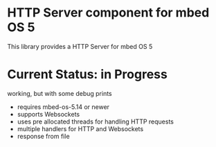 # HTTP Server component for mbed OS 5

This library provides a HTTP Server for mbed OS 5

# Current Status: in Progress

working, but with some debug prints

- requires mbed-os-5.14 or newer
- supports Websockets
- uses pre allocated threads for handling HTTP requests
- multiple handlers for HTTP and Websockets
- response from file
